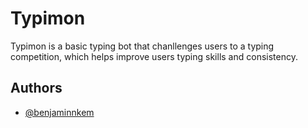 # Typimon

Typimon is a basic typing bot that chanllenges users to a typing competition, which helps improve users typing skills and consistency.


## Authors

- [@benjaminnkem](https://www.github.com/benjaminnkem)

